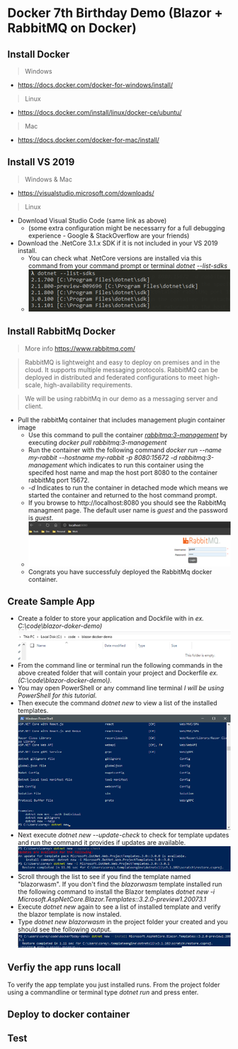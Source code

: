 # Docker 7th Birthday Demo (Blazor + RabbitMQ on Docker)
 
## Install Docker

> Windows
* https://docs.docker.com/docker-for-windows/install/

> Linux
* https://docs.docker.com/install/linux/docker-ce/ubuntu/

> Mac
* https://docs.docker.com/docker-for-mac/install/

## Install VS 2019 
> Windows & Mac
* https://visualstudio.microsoft.com/downloads/
> Linux
* Download Visual Studio Code (same link as above)
   - (some extra configuration might be necessarry for a full debugging experience - Google & StackOverflow are your friends)
* Download the .NetCore 3.1.x SDK if it is not included in your VS 2019 install.
  * You can check what .NetCore versions are installed via this command from your command prompt or terminal _dotnet --list-sdks_
   * ![alt text](demo-images/dotnet-versions.png "dotnet versions")

## Install RabbitMq Docker
> More info https://www.rabbitmq.com/

> RabbitMQ is lightweight and easy to deploy on premises and in the cloud. It supports multiple messaging protocols. RabbitMQ can be deployed in distributed and federated configurations to meet high-scale, high-availability requirements.

> We will be using rabbitMq in our demo as a messaging server and client.
* Pull the rabbitMq container that includes management plugin container image
   * Use this command to pull the container _[rabbitmq:3-management](https://hub.docker.com/_/rabbitmq)_ by executing _docker pull rabbitmq:3-management_ 
   * Run the container with the following command _docker run --name my-rabbit --hostname my-rabbit -p 8080:15672 -d rabbitmq:3-management_ which indicates to run this container using the specifed host name and map the host port 8080 to the container rabbitMq port 15672. 
   * _-d_ Indicates to run the container in detached mode which means we started the container and returned to the host command prompt.
   * If you browse to http://localhost:8080 you should see the RabbitMq managment page. The default user name is _guest_ and the password is _guest_.
   * ![alt text](demo-images/rabbitmq.png "RabbitMq")
   * Congrats you have successfuly deployed the RabbitMq docker container.

## Create Sample App
* Create a folder to store your application and Dockfile with in _ex. C:\code\blazor-doker-demo\)_
![alt text](demo-images/new-folder.png "New folder")
* From the command line or terminal run the following commands in the above created folder that will contain your project and Dockerfile _ex. (C:\code\blazor-docker-demo\\)_.
*  You may open PowerShell or any command line terminal _I will be using PowerShell for this tutorial._
* Then execute the command _dotnet new_ to view a list of the installed templates.
![alt text](demo-images/dotnet-new.png "dotnet new")
* Next execute _dotnet new --update-check_ to check for template updates and run the command it provides if updates are available.
![alt text](demo-images/dotnet-updatecheck.png "dotnet new --update-check")
* Scroll through the list to see if you find the template named "blazorwasm". If you don't find the _blazorwasm_ template installed run the following command to install the Blazor templates  _dotnet new -i Microsoft.AspNetCore.Blazor.Templates::3.2.0-preview1.20073.1_
* Execute _dotnet new_ again to see a list of installed template and verify the blazor template is now instaled.
* Type _dotnet new blazorwasm_ in the project folder your created and you should see the following output.
![alt text](demo-images/dotnet-new-blazor.png "dotnet new blazor")  
## Verfiy the app runs locall
To verify the app template you just installed runs. From the project folder using a commandline or terminal type _dotnet run_ and press enter.
## Deploy to docker container

## Test
